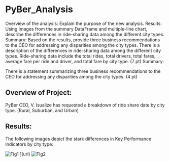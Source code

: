 # PyBer_Analysis
Overview of the analysis: Explain the purpose of the new analysis.
Results: Using images from the summary DataFrame and multiple-line chart, describe the differences in ride-sharing data among the different city types.
Summary: Based on the results, provide three business recommendations to the CEO for addressing any disparities among the city types.
There is a description of the differences in ride-sharing data among the different city types. Ride-sharing data include the total rides, total drivers, total fares, average fare per ride and driver, and total fare by city type. (7 pt)
Summary:

There is a statement summarizing three business recommendations to the CEO for addressing any disparities among the city types. (4 pt)
## Overview of Project:
PyBer CEO, V. Isualize has requested a breakdown of ride share date by city type. (Rural, Suburban, and Urban)

## Results:
The following images depict the stark differences in Key Performance Indicators by city type:

![Fig1](https://user-images.githubusercontent.com/80009944/119478072-7f289780-bd1d-11eb-9c14-12c9c9c84490.png)
](url)
![Fig2](https://user-images.githubusercontent.com/80009944/119478352-beef7f00-bd1d-11eb-87bd-8f22e3078efe.png)

